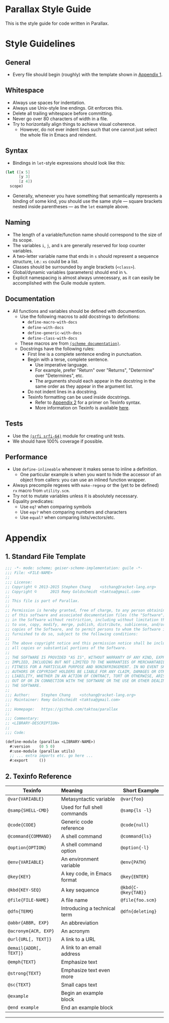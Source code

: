# Parallax Style Guide

This is the style guide for code written in Parallax.

# Style Guidelines

## General

* Every file should begin (roughly) with the template shown
  in [Appendix 1][ax-1].

## Whitespace

* Always use spaces for indentation.
* Always use Unix-style line endings. Git enforces this.
* Delete all trailing whitespace before committing.
* Never go over 80 characters of width in a file.
* Try to horizontally align things to achieve visual coherence.
    * However, do not ever indent lines such that one cannot
      just select the whole file in Emacs and reindent.

## Syntax

* Bindings in `let`-style expressions should look like this:

```scheme
(let ([x 5]
      [y 3]
      [z 4])
  scope)
```

* Generally, whenever you have something that semantically
  represents a binding of some kind, you should use the same
  style — square brackets nested inside parentheses — as the
  `let` example above.

## Naming

* The length of a variable/function name should correspond to
  the size of its scope.
* The variables `i`, `j`, and `k` are generally reserved for
  loop counter variables.
* A two-letter variable name that ends in `s` should represent
  a sequence structure, i.e.: `xs` could be a list.
* Classes should be surrounded by angle brackets (`<class>`).
* Global/dynamic variables (parameters) should end in `%`.
* Explicit namespacing is almost always unnecessary, as it can
  easily be accomplished with the Guile module system.

## Documentation

* All functions and variables should be defined with documention.
    * Use the following macros to add docstrings to definitions:
        * `define-macro-with-docs`
        * `define-with-docs`
        * `define-generic-with-docs`
        * `define-class-with-docs`
    * These macros are from [`(scheme documentation)`][docstrings].
    * Docstrings have the following rules:
        * First line is a complete sentence ending in punctuation.
        * Begin with a terse, complete sentence.
            * Use imperative language.
            * For example, prefer "Return" over "Returns",
              "Determine" over "Determines", etc.
            * The arguments should each appear in the docstring in
              the same order as they appear in the argument list.
        * Do not indent lines in a docstring.
        * Texinfo formatting can be used inside docstrings.
            * Refer to [Appendix 2][ax-2] for a primer on Texinfo syntax.
            * More information on Texinfo is available [here][texinfo].

## Tests

* Use the [`(srfi srfi-64)`][srfi-64] module for creating unit tests.
* We should have 100% coverage if possible.

## Performance

* Use `define-inlineable` whenever it makes sense to inline a definition.
    * One particular example is when you want to hide the accessor of an
    object from callers: you can use an inlined function wrapper.
* Always precompile regexes with `make-regexp` or the (yet to be defined)
  `rx` macro from `utility.scm`.
* Try not to mutate variables unless it is absolutely necessary.
* Equality predicates:
    * Use `eq?`    when comparing symbols
    * Use `eqv?`   when comparing numbers and characters
    * Use `equal?` when comparing lists/vectors/etc.

# Appendix

## 1. Standard File Template

```scheme
;;; -*- mode: scheme; geiser-scheme-implementation: guile -*-
;;; File: <FILE-NAME>
;;
;;; License:
;; Copyright © 2013-2015 Stephen Chang    <stchang@racket-lang.org>
;; Copyright ©      2015 Remy Goldschmidt <taktoa@gmail.com>
;;
;; This file is part of Parallax.
;;
;; Permission is hereby granted, free of charge, to any person obtaining a copy
;; of this software and associated documentation files (the "Software"), to deal
;; in the Software without restriction, including without limitation the rights
;; to use, copy, modify, merge, publish, distribute, sublicense, and/or sell
;; copies of the Software, and to permit persons to whom the Software is
;; furnished to do so, subject to the following conditions:
;;
;; The above copyright notice and this permission notice shall be included in
;; all copies or substantial portions of the Software.
;;
;; THE SOFTWARE IS PROVIDED "AS IS", WITHOUT WARRANTY OF ANY KIND, EXPRESS OR
;; IMPLIED, INCLUDING BUT NOT LIMITED TO THE WARRANTIES OF MERCHANTABILITY,
;; FITNESS FOR A PARTICULAR PURPOSE AND NONINFRINGEMENT. IN NO EVENT SHALL THE
;; AUTHORS OR COPYRIGHT HOLDERS BE LIABLE FOR ANY CLAIM, DAMAGES OR OTHER
;; LIABILITY, WHETHER IN AN ACTION OF CONTRACT, TORT OR OTHERWISE, ARISING FROM,
;; OUT OF OR IN CONNECTION WITH THE SOFTWARE OR THE USE OR OTHER DEALINGS IN
;; THE SOFTWARE.
;;
;;; Author:     Stephen Chang    <stchang@racket-lang.org>
;;; Maintainer: Remy Goldschmidt <taktoa@gmail.com>
;;
;;; Homepage:   https://github.com/taktoa/parallax
;;
;;; Commentary:
;; <LIBRARY-DESCRIPTION>
;;
;;; Code:

(define-module (parallax <LIBRARY-NAME>)
  #:version    (0 5 0)
  #:use-module (parallax utils)
  ;; ... extra imports etc. go here ...
  #:export     ())
```

## 2. Texinfo Reference

| Texinfo                | Meaning                      | Short Example        |
| ---------------------- |:---------------------------- | -------------------- |
| `@var{VARIABLE}`       | Metasyntactic variable       | `@var{foo}`          |
| `@samp{SHELL-CMD}`     | Used for full shell commands | `@samp{ls -l}`       |
| `@code{CODE}`          | Generic code reference       | `@code{null}`        |
| `@command{COMMAND}`    | A shell command              | `@command{ls}`       |
| `@option{OPTION}`      | A shell command option       | `@option{-l}`        |
| `@env{VARIABLE}`       | An environment variable      | `@env{PATH}`         |
| `@key{KEY}`            | A key code, in Emacs format  | `@key{ENTER}`        |
| `@kbd{KEY-SEQ}`        | A key sequence               | `@kbd{C-@key{TAB}}`  |
| `@file{FILE-NAME}`     | A file name                  | `@file{foo.scm}`     |
| `@dfn{TERM}`           | Introducing a technical term | `@dfn{deleting}`     |
| `@abbr{ABBR, EXP}`     | An abbreviation              |                      |
| `@acronym{ACR, EXP}`   | An acronym                   |                      |
| `@url{URL[, TEXT]}`    | A link to a URL              |                      |
| `@email{ADDR[, TEXT]}` | A link to an email address   |                      |
| `@emph{TEXT}`          | Emphasize text               |                      |
| `@strong{TEXT}`        | Emphasize text even more     |                      |
| `@sc{TEXT}`            | Small caps text              |                      |
| `@example`             | Begin an example block       |                      |
| `@end example`         | End an example block         |                      |

--------------------------------------------------------------------------------

[ax-1]: #standard-file-template
[ax-2]: #texinfo-reference

[texinfo]:    http://www.gnu.org/software/texinfo/manual/texinfo/texinfo.html
[srfi-64]:    http://srfi.schemers.org/srfi-64/srfi-64.html
[docstrings]: http://www.nongnu.org/guile-lib/doc/ref/scheme.documentation

